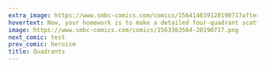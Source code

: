 ```yaml
---
extra_image: https://www.smbc-comics.com/comics/156414639120190717after.png
hovertext: Now, your homework is to make a detailed four-quadrant scatter plot.
image: https://www.smbc-comics.com/comics/1563363564-20190717.png
next_comic: test
prev_comic: heroism
title: Quadrants
---
```



